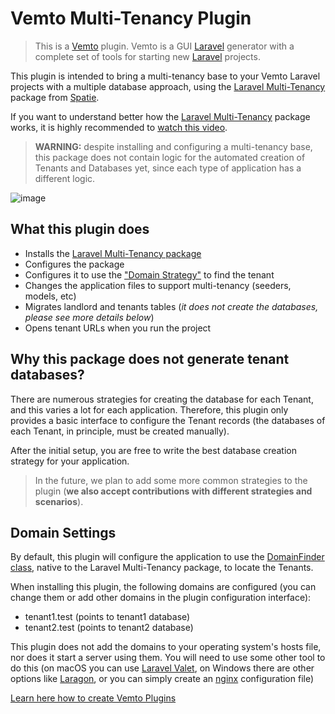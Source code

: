 # Vemto Multi-Tenancy Plugin

> This is a [Vemto](https://vemto.app) plugin. Vemto is a GUI [Laravel](https://laravel.com) generator with a complete set of tools for starting new [Laravel](https://laravel.com) projects. 

This plugin is intended to bring a multi-tenancy base to your Vemto Laravel projects with a multiple database approach, using the [Laravel Multi-Tenancy](https://spatie.be/docs/laravel-multitenancy/v1/introduction) package from [Spatie](https://spatie.be/).

If you want to understand better how the [Laravel Multi-Tenancy](https://spatie.be/docs/laravel-multitenancy/v1/introduction) package works, it is highly recommended to [watch this video](https://spatie.be/videos/laravel-package-training/laravel-multitenancy).

> **WARNING:** despite installing and configuring a multi-tenancy base, this package does not contain logic for the automated creation of Tenants and Databases yet, since each type of application has a different logic.

![image](https://user-images.githubusercontent.com/11933789/145284483-129dfad5-00a3-46cd-a3f1-8b68226d3420.png)

## What this plugin does

- Installs the [Laravel Multi-Tenancy package](https://spatie.be/docs/laravel-multitenancy/v1/introduction)
- Configures the package
- Configures it to use the ["Domain Strategy"](https://spatie.be/docs/laravel-multitenancy/v1/installation/determining-current-tenant) to find the tenant
- Changes the application files to support multi-tenancy (seeders, models, etc)
- Migrates landlord and tenants tables (*it does not create the databases, please see more details below*)
- Opens tenant URLs when you run the project

## Why this package does not generate tenant databases?

There are numerous strategies for creating the database for each Tenant, and this varies a lot for each application. Therefore, this plugin only provides a basic interface to configure the Tenant records (the databases of each Tenant, in principle, must be created manually).

After the initial setup, you are free to write the best database creation strategy for your application.

> In the future, we plan to add some more common strategies to the plugin (**we also accept contributions with different strategies and scenarios**).

## Domain Settings

By default, this plugin will configure the application to use the [DomainFinder class](https://spatie.be/docs/laravel-multitenancy/v1/installation/determining-current-tenant), native to the Laravel Multi-Tenancy package, to locate the Tenants.

When installing this plugin, the following domains are configured (you can change them or add other domains in the plugin configuration interface):

- tenant1.test (points to tenant1 database)
- tenant2.test (points to tenant2 database)

This plugin does not add the domains to your operating system's hosts file, nor does it start a server using them. You will need to use some other tool to do this (on macOS you can use [Laravel Valet](https://laravel.com/docs/8.x/valet), on Windows there are other options like [Laragon](https://laragon.org/docs/pretty-urls.html), or you can simply create an [nginx](https://www.nginx.com/) configuration file)

[Learn here how to create Vemto Plugins](https://vemto.app/docs/1.x/creating_plugins)